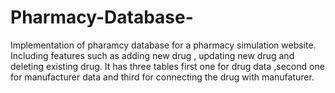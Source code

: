 # Pharmacy-Database-
Implementation of pharamcy database for a pharmacy simulation website.
Including features such as adding new drug , updating new drug and deleting existing drug.
It has three tables first one for drug data ,second one for manufacturer data and third for connecting the drug with manufaturer.
